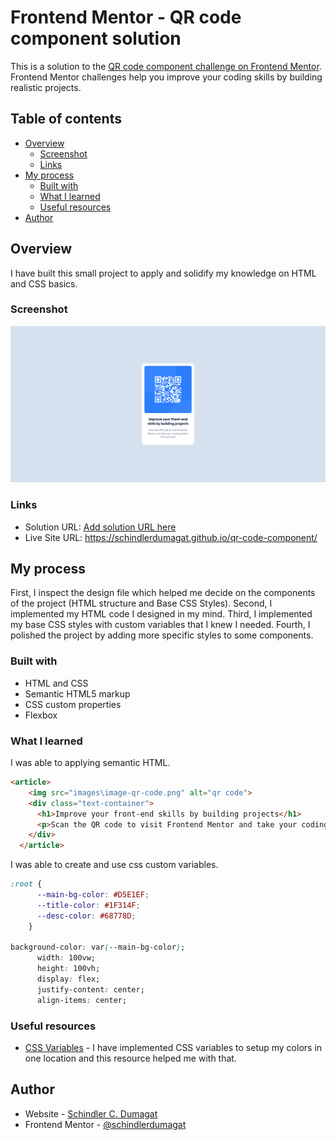 # Frontend Mentor - QR code component solution

This is a solution to the [QR code component challenge on Frontend Mentor](https://www.frontendmentor.io/challenges/qr-code-component-iux_sIO_H). Frontend Mentor challenges help you improve your coding skills by building realistic projects. 

## Table of contents

- [Overview](#overview)
  - [Screenshot](#screenshot)
  - [Links](#links)
- [My process](#my-process)
  - [Built with](#built-with)
  - [What I learned](#what-i-learned)
  - [Useful resources](#useful-resources)
- [Author](#author)

## Overview

I have built this small project to apply and solidify my knowledge on HTML and CSS basics.

### Screenshot

![](./screenshot.jpg)

### Links

- Solution URL: [Add solution URL here](https://your-solution-url.com)
- Live Site URL: https://schindlerdumagat.github.io/qr-code-component/

## My process

First, I inspect the design file which helped me decide on the components of the project (HTML structure and Base CSS Styles).
Second, I implemented my HTML code I designed in my mind.
Third, I implemented my base CSS styles with custom variables that I knew I needed.
Fourth, I polished the project by adding more specific styles to some components.

### Built with

- HTML and CSS
- Semantic HTML5 markup
- CSS custom properties
- Flexbox

### What I learned

I was able to applying semantic HTML.
```html
<article>
    <img src="images\image-qr-code.png" alt="qr code">
    <div class="text-container">
      <h1>Improve your front-end skills by building projects</h1>
      <p>Scan the QR code to visit Frontend Mentor and take your coding skills to the next level</p>
    </div>
  </article>

```

I was able to create and use css custom variables.
```css
:root {
      --main-bg-color: #D5E1EF;
      --title-color: #1F314F;
      --desc-color: #68778D;
    }

background-color: var(--main-bg-color);
      width: 100vw;
      height: 100vh;
      display: flex;
      justify-content: center;
      align-items: center;
```

### Useful resources

- [CSS Variables](https://developer.mozilla.org/en-US/docs/Web/CSS/Using_CSS_custom_properties) - I have implemented CSS variables to setup my colors in one location and this resource helped me with that.

## Author

- Website - [Schindler C. Dumagat](https://schindlerdumagat.github.io/website-portfolio/)
- Frontend Mentor - [@schindlerdumagat](https://www.frontendmentor.io/profile/schindlerdumagat)
